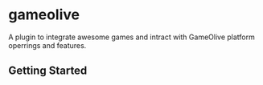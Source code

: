 # gameolive

A  plugin to integrate awesome games and intract with GameOlive platform operrings and features.

## Getting Started

